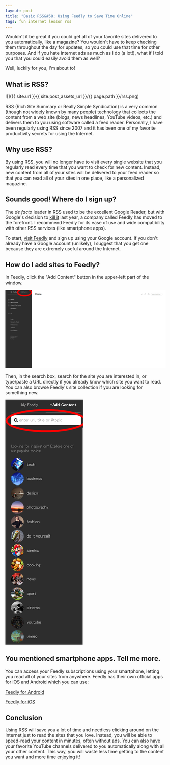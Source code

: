 ```yaml
---
layout: post
title: "Basic RSS&#58; Using Feedly to Save Time Online"
tags: fun internet lesson rss
---
```


Wouldn't it be great if you could get all of your favorite sites
delivered to you automatically, like a magazine? You wouldn't have to
keep checking them throughout the day for updates, so you could use that
time for other purposes. And if you hate internet ads as much as I do (a
lot!), what if I told you that you could easily avoid them as well?

Well, luckily for you, I'm about to!

<!--more-->

What is RSS?
------------
![]({{ site.url }}{{ site.post_assets_url }}/{{ page.path }}/rss.png)

RSS (Rich Site Summary or Really Simple Syndication) is a very common
(though not widely known by many people) technology that collects the
content from a web site (blogs, news headlines, YouTube videos, etc.)
and delivers them to you using software called a feed reader.
Personally, I have been regularly using RSS since 2007 and it has been
one of my favorite productivity secrets for using the Internet.

Why use RSS?
------------

By using RSS, you will no longer have to visit every single website that
you regularly read every time that you want to check for new content.
Instead, new content from all of your sites will be delivered to your
feed reader so that you can read all of your sites in one place, like a
personalized magazine.

Sounds good! Where do I sign up?
--------------------------------

The *de facto* leader in RSS used to be the excellent Google Reader, but
with Google's decision to [kill
it](http://googleblog.blogspot.com.au/2013/03/a-second-spring-of-cleaning.html)
last year, a company called Feedly has moved to the forefront. I
recommend Feedly for its ease of use and wide compatibility with other
RSS services (like smartphone apps).

To start, [visit Feedly](https://feedly.com/index.html#welcome) and sign
up using your Google account. If you don't already have a Google account
(unlikely), I suggest that you get one because they are extremely useful
around the Internet.

How do I add sites to Feedly?
-----------------------------

In Feedly, click the "Add Content" button in the upper-left part of the
window.

![](feedly-add-content.png)

Then, in the search box, search for the site you are interested in, or
type/paste a URL directly if you already know which site you want to
read. You can also browse Feedly's site collection if you are looking
for something new.

![](feedly-search.png)

You mentioned smartphone apps. Tell me more.
--------------------------------------------

You can access your Feedly subscriptions using your smartphone, letting
you read all of your sites from anywhere. Feedly has their own official
apps for iOS and Android which you can use:

[Feedly for
Android](https://play.google.com/store/apps/details?id=com.devhd.feedly)

[Feedly for iOS](https://itunes.apple.com/us/app/feedly/id396069556)

Conclusion
----------

Using RSS will save you a lot of time and needless clicking around on
the Internet just to read the sites that you love. Instead, you will be
able to speed-read your content in minutes, often without ads. You can
also have your favorite YouTube channels delivered to you automatically
along with all your other content. This way, you will waste less time
getting to the content you want and more time enjoying it!
